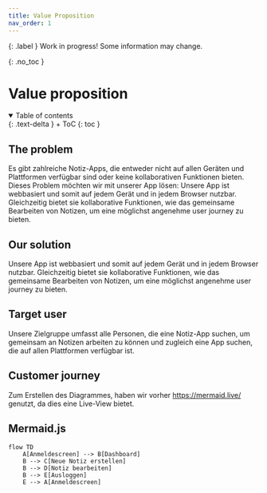 ```yaml
---
title: Value Proposition
nav_order: 1
---
```


{: .label }
Work in progress! Some information may change.

{: .no_toc }
# Value proposition

<details open markdown="block">
{: .text-delta }
<summary>Table of contents</summary>
+ ToC
{: toc }
</details>

## The problem

Es gibt zahlreiche Notiz-Apps, die entweder nicht auf allen Geräten und Plattformen verfügbar sind oder keine kollaborativen Funktionen bieten. Dieses Problem möchten wir mit unserer App lösen: Unsere App ist webbasiert und somit auf jedem Gerät und in jedem Browser nutzbar. Gleichzeitig bietet sie kollaborative Funktionen, wie das gemeinsame Bearbeiten von Notizen, um eine möglichst angenehme user journey zu bieten.

## Our solution

Unsere App ist webbasiert und somit auf jedem Gerät und in jedem Browser nutzbar. Gleichzeitig bietet sie kollaborative Funktionen, wie das gemeinsame Bearbeiten von Notizen, um eine möglichst angenehme user journey zu bieten.

## Target user

Unsere Zielgruppe umfasst alle Personen, die eine Notiz-App suchen, um gemeinsam an Notizen arbeiten zu können und zugleich eine App suchen, die auf allen Plattformen verfügbar ist. 
## Customer journey

Zum Erstellen des Diagrammes, haben wir vorher https://mermaid.live/ genutzt, da dies eine Live-View bietet.

## Mermaid.js

```mermaid
flow TD
    A[Anmeldescreen] --> B[Dashboard]
    B --> C[Neue Notiz erstellen]
    B --> D[Notiz bearbeiten]
    B --> E[Ausloggen]
    E --> A[Anmeldescreen]
```